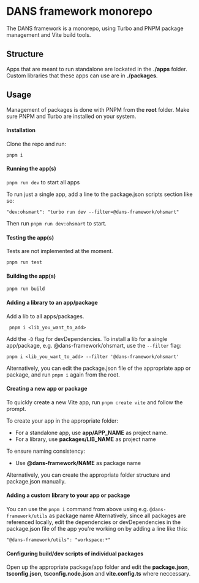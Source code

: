# DANS framework monorepo
The DANS framework is a monorepo, using Turbo and PNPM package management and Vite build tools.

## Structure
Apps that are meant to run standalone are lockated in the **./apps** folder. Custom libraries that these apps can use are in **./packages**.

## Usage
Management of packages is done with PNPM from the **root** folder. Make sure PNPM and Turbo are installed on your system.

#### Installation
Clone the repo and run:

    pnpm i

#### Running the app(s)
`pnpm run dev` to start all apps

To run just a single app, add a line to the package.json scripts section like so:

    "dev:ohsmart": "turbo run dev --filter=@dans-framework/ohsmart"

Then run `pnpm run dev:ohsmart` to start.

#### Testing the app(s)
Tests are not implemented at the moment.

    pnpm run test
    
#### Building the app(s)

    pnpm run build

#### Adding a library to an app/package
 Add a lib to all apps/packages. 

     pnpm i <lib_you_want_to_add>

Add the `-D` flag for devDependencies.
To install a lib for a single app/package, e.g. @dans-framework/ohsmart, use the `--filter` flag:

    pnpm i <lib_you_want_to_add> --filter '@dans-framework/ohsmart'
Alternatively, you can edit the package.json file of the appropriate app or package, and run `pnpm i` again from the root.

#### Creating a new app or package
To quickly create a new Vite app, run `pnpm create vite` and follow the prompt.

To create your app in the appropriate folder:
 - For a standalone app, use **app/APP_NAME** as project name. 
 - For a library, use **packages/LIB_NAME** as project name

 To ensure naming consistency:
 - Use **@dans-framework/NAME** as package name

Alternatively, you can create the appropriate folder structure and package.json manually.

#### Adding a custom library to your app or package
You can use the `pnpm i` command from above using e.g. `@dans-framework/utils` as package name
Alternatively, since all packages are referenced locally, edit the dependencies or devDependencies in the package.json file of the app you're working on by adding a line like this:

    "@dans-framework/utils": "workspace:*"

#### Configuring build/dev scripts of individual packages
Open up the appropriate package/app folder and edit the **package.json**, **tsconfig.json**,  **tsconfig.node.json** and **vite.config.ts** where neccessary.

